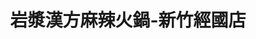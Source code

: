 ---
title: "岩漿漢方麻辣火鍋-新竹經國店"
description: "岩漿漢方麻辣火鍋-新竹經國店"
layout: shop
keywords:
  - 美食競賽
  - 台灣美食
  - 美食精選
datePublished: "2025-06-30"
dateModified: "2025-07-06"
city: "新竹市"
district: "北區"
address: "300新竹市北區東大路二段78號"
phone: "035357618"
geo: "24.813703999959007, 120.96791033433041"
google_map: "https://maps.app.goo.gl/NWiEifXXsG631pcH7"
footinder: "https://footinder.com.tw/%e6%96%b0%e7%ab%b9%e5%b8%82%e5%8c%97%e5%8d%80/130148/"
official: "https://yenchiang-hotpot.com/"
award:
  - name: "台北國際牛肉麵節"
    year: "2024"
    entries:
      - group: "鮮食組"
        cooking_style: "紅燒"
        rank: "金牌"

---